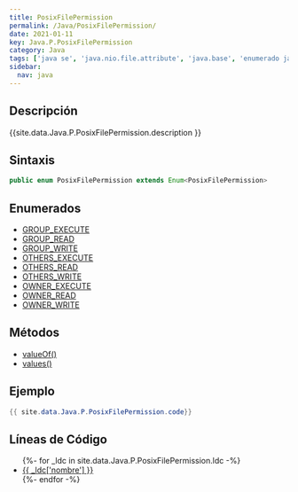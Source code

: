```yaml
---
title: PosixFilePermission
permalink: /Java/PosixFilePermission/
date: 2021-01-11
key: Java.P.PosixFilePermission
category: Java
tags: ['java se', 'java.nio.file.attribute', 'java.base', 'enumerado java', 'Java 1.7']
sidebar: 
  nav: java
---
```


## Descripción
{{site.data.Java.P.PosixFilePermission.description }}

## Sintaxis
~~~java
public enum PosixFilePermission extends Enum<PosixFilePermission>
~~~

## Enumerados
* [GROUP_EXECUTE](/Java/PosixFilePermission/GROUP_EXECUTE)
* [GROUP_READ](/Java/PosixFilePermission/GROUP_READ)
* [GROUP_WRITE](/Java/PosixFilePermission/GROUP_WRITE)
* [OTHERS_EXECUTE](/Java/PosixFilePermission/OTHERS_EXECUTE)
* [OTHERS_READ](/Java/PosixFilePermission/OTHERS_READ)
* [OTHERS_WRITE](/Java/PosixFilePermission/OTHERS_WRITE)
* [OWNER_EXECUTE](/Java/PosixFilePermission/OWNER_EXECUTE)
* [OWNER_READ](/Java/PosixFilePermission/OWNER_READ)
* [OWNER_WRITE](/Java/PosixFilePermission/OWNER_WRITE)

## Métodos
* [valueOf()](/Java/PosixFilePermission/valueOf)
* [values()](/Java/PosixFilePermission/values)

## Ejemplo
~~~java
{{ site.data.Java.P.PosixFilePermission.code}}
~~~

## Líneas de Código
<ul>
{%- for _ldc in site.data.Java.P.PosixFilePermission.ldc -%}
   <li>
       <a href="{{_ldc['url'] }}">{{ _ldc['nombre'] }}</a>
   </li>
{%- endfor -%}
</ul>
